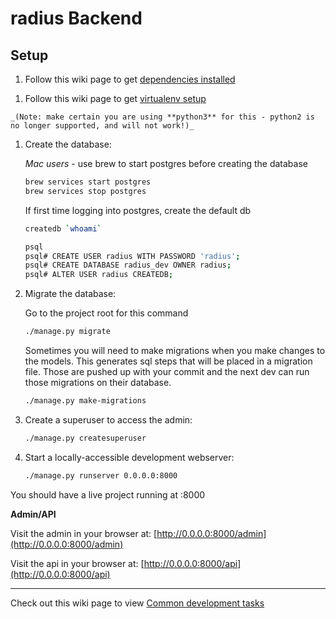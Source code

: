 # radius Backend

## Setup
1. Follow this wiki page to get [dependencies installed][dependencies_installed]

[dependencies_installed]: https://github.com/dwbelliston/radius-backend/wiki/Dependencies-install

1. Follow this wiki page to get [virtualenv setup][virtualenv]

[virtualenv]: https://github.com/dwbelliston/radius-backend/wiki/Virtualenv

    _(Note: make certain you are using **python3** for this - python2 is no longer supported, and will not work!)_

1. Create the database:

    _Mac users_ - use brew to start postgres before creating the database

    ```bash
    brew services start postgres
    brew services stop postgres
    ```

    If first time logging into postgres, create the default db

    ```bash
    createdb `whoami`
    ````

    ```bash
    psql
    psql# CREATE USER radius WITH PASSWORD 'radius';
    psql# CREATE DATABASE radius_dev OWNER radius;
    psql# ALTER USER radius CREATEDB;
    ```  

1. Migrate the database:

    Go to the project root for this command

    ```bash
    ./manage.py migrate
    ```

    Sometimes you will need to make migrations when you make changes to the models. This generates sql steps that will be placed in a migration file. Those are pushed up with your commit and the next dev can run those migrations on their database.

    ```bash
    ./manage.py make-migrations
    ```

1. Create a superuser to access the admin:

    ```bash
    ./manage.py createsuperuser
    ```

1. Start a locally-accessible development webserver:

    ```bash
    ./manage.py runserver 0.0.0.0:8000
    ```

You should have a live project running at :8000

**Admin/API**

Visit the admin in your browser at: [http://0.0.0.0:8000/admin](http://0.0.0.0:8000/admin)

Visit the api in your browser at: [http://0.0.0.0:8000/api](http://0.0.0.0:8000/api)

-----

Check out this wiki page to view [Common development tasks][cmtask]

[cmtask]: https://github.com/dwbelliston/radius-backend/wiki/Common-development-tasks
"# radius-backend"
